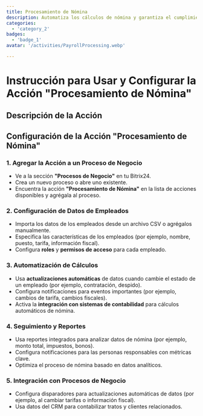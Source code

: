 ```yaml
---
title: Procesamiento de Nómina
description: Automatiza los cálculos de nómina y garantiza el cumplimiento.
categories: 
  - 'category_2'
badges: 
  - 'badge_1'
avatar: '/activities/PayrollProcessing.webp'

---
```

# Instrucción para Usar y Configurar la Acción "Procesamiento de Nómina"

## Descripción de la Acción

## **Configuración de la Acción "Procesamiento de Nómina"**

### 1. Agregar la Acción a un Proceso de Negocio
- Ve a la sección **"Procesos de Negocio"** en tu Bitrix24.
- Crea un nuevo proceso o abre uno existente.
- Encuentra la acción **"Procesamiento de Nómina"** en la lista de acciones disponibles y agrégala al proceso.

### 2. Configuración de Datos de Empleados
- Importa los datos de los empleados desde un archivo CSV o agrégalos manualmente.
- Especifica las características de los empleados (por ejemplo, nombre, puesto, tarifa, información fiscal).
- Configura **roles** y **permisos de acceso** para cada empleado.

### 3. Automatización de Cálculos
- Usa **actualizaciones automáticas** de datos cuando cambie el estado de un empleado (por ejemplo, contratación, despido).
- Configura notificaciones para eventos importantes (por ejemplo, cambios de tarifa, cambios fiscales).
- Activa la **integración con sistemas de contabilidad** para cálculos automáticos de nómina.

### 4. Seguimiento y Reportes
- Usa reportes integrados para analizar datos de nómina (por ejemplo, monto total, impuestos, bonos).
- Configura notificaciones para las personas responsables con métricas clave.
- Optimiza el proceso de nómina basado en datos analíticos.

### 5. Integración con Procesos de Negocio
- Configura disparadores para actualizaciones automáticas de datos (por ejemplo, al cambiar tarifas o información fiscal).
- Usa datos del CRM para contabilizar tratos y clientes relacionados.